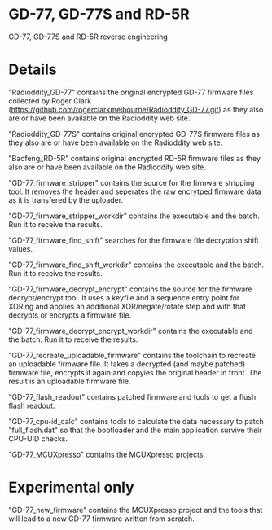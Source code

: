 # GD-77, GD-77S and RD-5R
GD-77, GD-77S and RD-5R reverse engineering

# Details
"Radioddity_GD-77" contains the original encrypted GD-77 firmware files collected by Roger Clark (https://github.com/rogerclarkmelbourne/Radioddity_GD-77.git) as they also are or have been available on the Radioddity web site.

"Radioddity_GD-77S" contains original encrypted GD-77S firmware files as they also are or have been available on the Radioddity web site.

"Baofeng_RD-5R" contains original encrypted RD-5R firmware files as they also are or have been available on the Radioddity web site.

"GD-77_firmware_stripper" contains the source for the firmware stripping tool. It removes the header and seperates the raw encrytped firmware data as it is transfered by the uploader.

"GD-77_firmware_stripper_workdir" contains the executable and the batch. Run it to receive the results.

"GD-77_firmware_find_shift" searches for the firmware file decryption shift values.

"GD-77_firmware_find_shift_workdir" contains the executable and the batch. Run it to receive the results.

"GD-77_firmware_decrypt_encrypt" contains the source for the firmware decrypt/encrypt tool. It uses a keyfile and a sequence entry point for XORing and applies an additional XOR/negate/rotate step and with that decrypts or encrypts a firmware file.

"GD-77_firmware_decrypt_encrypt_workdir" contains the executable and the batch. Run it to receive the results.
 
"GD-77_recreate_uploadable_firmware" contains the toolchain to recreate an uploadable firmware file. It takes a decrypted (and maybe patched) firmware file, encrypts it again and copyies the original header in front. The result is an uploadable firmware file.

"GD-77_flash_readout" contains patched firmware and tools to get a flush flash readout.

"GD-77_cpu-id_calc" contains tools to calculate the data necessary to patch "full_flash.dat" so that the bootloader and the main application survive their CPU-UID checks.

"GD-77_MCUXpresso" contains the MCUXpresso projects.

# Experimental only
"GD-77_new_firmware" contains the MCUXpresso project and the tools that will lead to a new GD-77 firmware written from scratch.
